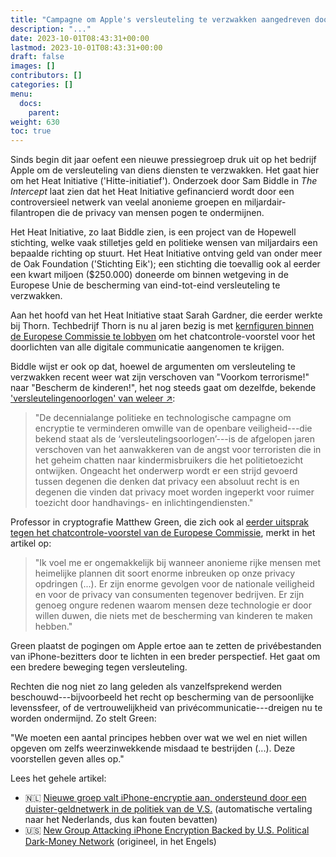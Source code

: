 ```yaml
---
title: "Campagne om Apple's versleuteling te verzwakken aangedreven door goed gefinancierde pressiegroep"
description: "..."
date: 2023-10-01T08:43:31+00:00
lastmod: 2023-10-01T08:43:31+00:00
draft: false
images: []
contributors: []
categories: []
menu:
  docs:
    parent: 
weight: 630
toc: true
---
```


Sinds begin dit jaar oefent een nieuwe pressiegroep druk uit op het bedrijf Apple om de versleuteling van diens diensten te verzwakken. Het gaat hier om het Heat Initiative ('Hitte-initiatief'). Onderzoek door Sam Biddle in _The Intercept_ laat zien dat het Heat Initiative gefinancierd wordt door een controversieel netwerk van veelal anonieme groepen en miljardair-filantropen die de privacy van mensen pogen te ondermijnen. 

Het Heat Initiative, zo laat Biddle zien, is een project van de Hopewell stichting, welke vaak stilletjes geld en politieke wensen van miljardairs een bepaalde richting op stuurt. Het Heat Initiative ontving geld van onder meer de Oak Foundation ('Stichting Eik'); een stichting die toevallig ook al eerder een kwart miljoen ($250.000) doneerde om binnen wetgeving in de Europese Unie de bescherming van eind-tot-eind versleuteling te verzwakken.

Aan het hoofd van het Heat Initiative staat Sarah Gardner, die eerder werkte bij Thorn. Techbedrijf Thorn is nu al jaren bezig is met [kernfiguren binnen de Europese Commissie te lobbyen](https://chatcontrole.nl/nieuws/chatcontrole-lobby-netwerk/) om het chatcontrole-voorstel voor het doorlichten van alle digitale communicatie aangenomen te krijgen.

Biddle wijst er ook op dat, hoewel de argumenten om versleuteling te verzwakken recent weer wat zijn verschoven van "Voorkom terrorisme!" naar "Bescherm de kinderen!", het nog steeds gaat om dezelfde, bekende ['versleutelingenoorlogen' van weleer ↗︎](https://en-m-wikipedia-org.translate.goog/wiki/Crypto_Wars?_x_tr_sl=en&_x_tr_tl=nl):

> "De decennialange politieke en technologische campagne om encryptie te verminderen omwille van de openbare veiligheid---die bekend staat als de ‘versleutelingsoorlogen’---is de afgelopen jaren verschoven van het aanwakkeren van de angst voor terroristen die in het geheim chatten naar kindermisbruikers die het politietoezicht ontwijken. Ongeacht het onderwerp wordt er een strijd gevoerd tussen degenen die denken dat privacy een absoluut recht is en degenen die vinden dat privacy moet worden ingeperkt voor ruimer toezicht door handhavings- en inlichtingendiensten."

Professor in cryptografie Matthew Green, die zich ook al [eerder uitsprak tegen het chatcontrole-voorstel van de Europese Commissie](https://chatcontrole.nl/docs/opmerkingen-over-chatcontrole/), merkt in het artikel op:

> "Ik voel me er ongemakkelijk bij wanneer anonieme rijke mensen met heimelijke plannen dit soort enorme inbreuken op onze privacy opdringen (...). Er zijn enorme gevolgen voor de nationale veiligheid en voor de privacy van consumenten tegenover bedrijven. Er zijn genoeg ongure redenen waarom mensen deze technologie er door willen duwen, die niets met de bescherming van kinderen te maken hebben."

Green plaatst de pogingen om Apple ertoe aan te zetten de privébestanden van iPhone-bezitters door te lichten in een breder perspectief. Het gaat om een bredere beweging tegen versleuteling. 

Rechten die nog niet zo lang geleden als vanzelfsprekend werden beschouwd---bijvoorbeeld het recht op bescherming van de persoonlijke levenssfeer, of de vertrouwelijkheid van privécommunicatie---dreigen nu te worden ondermijnd. Zo stelt Green:

"We moeten een aantal principes hebben over wat we wel en niet willen opgeven om zelfs weerzinwekkende misdaad te bestrijden (...). Deze voorstellen geven alles op."

Lees het gehele artikel:
- 🇳🇱 [Nieuwe groep valt iPhone-encryptie aan, ondersteund door een duister-geldnetwerk in de politiek van de V.S.](https://theintercept-com.translate.goog/2023/10/01/apple-encryption-iphone-heat-initiative/?_x_tr_sl=en&_x_tr_tl=nl) (automatische vertaling naar het Nederlands, dus kan fouten bevatten)
- 🇺🇸 [New Group Attacking iPhone Encryption Backed by U.S. Political Dark-Money Network](https://theintercept.com/2023/10/01/apple-encryption-iphone-heat-initiative/) (origineel, in het Engels)
